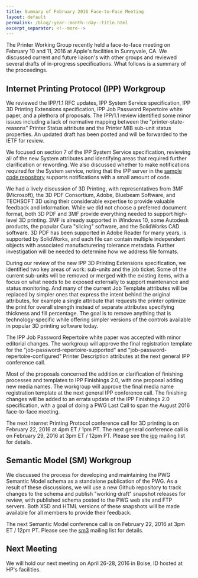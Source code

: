 ```yaml
---
title: Summary of February 2016 Face-to-Face Meeting
layout: default
permalink: /blog/:year-:month-:day-:title.html
excerpt_separator: <!--more-->
---
```


The Printer Working Group recently held a face-to-face meeting on February 10 and 11, 2016 at Apple's facilities in Sunnyvale, CA. We discussed current and future liaison's with other groups and reviewed several drafts of in-progress specifications. What follows is a summary of the proceedings.

<!--more-->

Internet Printing Protocol (IPP) Workgroup
------------------------------------------

We reviewed the IPP/1.1 RFC updates, IPP System Service specification, IPP 3D Printing Extensions specification, IPP Job Password Repertoire white paper, and a plethora of proposals. The IPP/1.1 review identified some minor issues including a lack of normative mapping between the "printer-state-reasons" Printer Status attribute and the Printer MIB sub-unit status properties. An updated draft has been posted and will be forwarded to the IETF for review.

We focused on section 7 of the IPP System Service specification, reviewing all of the new System attributes and identifying areas that required further clarification or rewording. We also discussed whether to make notifications required for the System service, noting that the IPP server in the [sample code repository](https://github.com/istopwg/ippsample) supports notifications with a small amount of code.

We had a lively discussion of 3D Printing, with representatives from 3MF (Microsoft), the 3D PDF Consortium, Adobe, Bluebeam Software, and TECHSOFT 3D using their considerable expertise to provide valuable feedback and information. While we did not choose a preferred document format, both 3D PDF and 3MF provide everything needed to support high-level 3D printing. 3MF is already supported in Windows 10, some Autodesk products, the popular Cura "slicing" software, and the SolidWorks CAD software. 3D PDF has been supported in Adobe Reader for many years, is supported by SolidWorks, and each file can contain multiple independent objects with associated manufacturering tolerance metadata. Further investigation will be needed to determine how we address file formats.

During our review of the new IPP 3D Printing Extensions specification, we identified two key areas of work: sub-units and the job ticket. Some of the current sub-units will be removed or merged with the existing items, with a focus on what needs to be exposed externally to support maintenance and status monitoring. And many of the current Job Template attributes will be replaced by simpler ones that express the intent behind the original attributes, for example a single attribute that requests the printer optimize the print for overall strength instead of separate attributes specifying thickness and fill percentage. The goal is to remove anything that is technology-specific while offering simpler versions of the controls available in popular 3D printing software today.

The IPP Job Password Repertoire white paper was accepted with minor editorial changes. The workgroup will approve the final registration template for the "job-password-repertoire-supported" and "job-password-repertoire-configured" Printer Description attributes at the next general IPP conference call.

Most of the proposals concerned the addition or clarification of finishing processes and templates to IPP Finishings 2.0, with one proposal adding new media names. The workgroup will approve the final media name registration template at the next general IPP conference call. The finishing changes will be added to an errata update of the IPP Finishings 2.0 specification, with a goal of doing a PWG Last Call to span the August 2016 face-to-face meeting.

The next Internet Printing Protocol conference call for 3D printing is on February 22, 2016 at 4pm ET / 1pm PT. The next general conference call is on February 29, 2016 at 3pm ET / 12pm PT. Please see the [ipp](https://www.pwg.org/mailman/listinfo/ipp) mailing list for details.


Semantic Model (SM) Workgroup
-----------------------------

We discussed the process for developing and maintaining the PWG Semantic Model schema as a standalone publication of the PWG. As a result of these discussions, we will use a new Github repository to track changes to the schema and publish "working draft" snapshot releases for review, with published schema posted to the PWG web site and FTP servers. Both XSD and HTML versions of these snapshots will be made available for all members to provide their feedback.

The next Semantic Model conference call is on February 22, 2016 at 3pm ET / 12pm PT. Please see the [sm3](https://www.pwg.org/mailman/listinfo/sm3) mailing list for details.


Next Meeting
------------

We will hold our next meeting on April 26-28, 2016 in Boise, ID hosted at HP's facilities.
